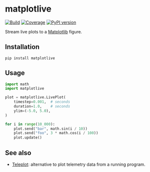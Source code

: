 # matplotlive

[![Build](https://img.shields.io/github/actions/workflow/status/stephane-caron/matplotlive/main.yml?branch=main)](https://github.com/stephane-caron/matplotlive/actions)
[![Coverage](https://coveralls.io/repos/github/stephane-caron/matplotlive/badge.svg?branch=main)](https://coveralls.io/github/stephane-caron/matplotlive?branch=main)
[![PyPI version](https://img.shields.io/pypi/v/matplotlive)](https://pypi.org/project/matplotlive/)

Stream live plots to a [Matplotlib](https://matplotlib.org/) figure.

## Installation

```console
pip install matplotlive
```

## Usage

```py
import math
import matplotlive

plot = matplotlive.LivePlot(
    timestep=0.001,  # seconds
    duration=1.0,    # seconds
    ylim=(-5.0, 5.0),
)

for i in range(10_000):
    plot.send("bar", math.sin(i / 10))
    plot.send("foo", 3 * math.cos(i / 100))
    plot.update()
```

## See also

- [Teleplot](https://github.com/nesnes/teleplot): alternative to plot telemetry data from a running program.

